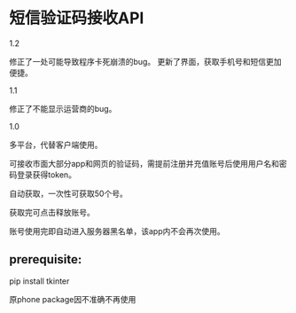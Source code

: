 # 短信验证码接收API

1.2

修正了一处可能导致程序卡死崩溃的bug。
更新了界面，获取手机号和短信更加便捷。

1.1

修正了不能显示运营商的bug。


1.0

多平台，代替客户端使用。


可接收市面大部分app和网页的验证码，需提前注册并充值账号后使用用户名和密码登录获得token。


自动获取，一次性可获取50个号。


获取完可点击释放账号。


账号使用完即自动进入服务器黑名单，该app内不会再次使用。



 
## prerequisite:

pip install tkinter

原phone package因不准确不再使用
 
